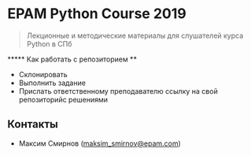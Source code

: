 # EPAM Python Course 2019

> Лекционные и методические материалы для слушателей курса Python в СПб

***** Как работать с репозиторием **

- Склонировать
- Выполнить задание
- Прислать ответственному преподавателю ссылку на свой репозиторийс решениями

## Контакты

- Максим Смирнов (maksim_smirnov@epam.com)
